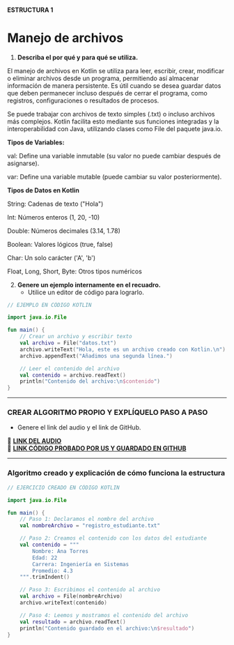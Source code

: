 #### ESTRUCTURA 1  
# Manejo de archivos

1. **Describa el por qué y para qué se utiliza.**
   
El manejo de archivos en Kotlin se utiliza para leer, escribir, crear, modificar o eliminar archivos desde un programa, permitiendo así almacenar información de manera persistente. Es útil cuando se desea guardar datos que deben permanecer incluso después de cerrar el programa, como registros, configuraciones o resultados de procesos.

Se puede trabajar con archivos de texto simples (.txt) o incluso archivos más complejos. Kotlin facilita esto mediante sus funciones integradas y la interoperabilidad con Java, utilizando clases como File del paquete java.io.

**Tipos de Variables:**

val: Define una variable inmutable (su valor no puede cambiar después de asignarse).

var: Define una variable mutable (puede cambiar su valor posteriormente).

**Tipos de Datos en Kotlin**

String: Cadenas de texto ("Hola")

Int: Números enteros (1, 20, -10)

Double: Números decimales (3.14, 1.78)

Boolean: Valores lógicos (true, false)

Char: Un solo carácter ('A', 'b')

Float, Long, Short, Byte: Otros tipos numéricos

2. **Genere un ejemplo internamente en el recuadro.**  
   - Utilice un editor de código para lograrlo.  

```kotlin
// EJEMPLO EN CÓDIGO KOTLIN

import java.io.File

fun main() {
    // Crear un archivo y escribir texto
    val archivo = File("datos.txt")
    archivo.writeText("Hola, este es un archivo creado con Kotlin.\n")
    archivo.appendText("Añadimos una segunda línea.")

    // Leer el contenido del archivo
    val contenido = archivo.readText()
    println("Contenido del archivo:\n$contenido")
}


```

---

### CREAR ALGORITMO PROPIO Y EXPLÍQUELO PASO A PASO  
- Genere el link del audio y el link de GitHub.  

🔗 **[LINK DEL AUDIO](https://github.com/Beltran18/Kotlin/blob/2c7aa2d559b56b7eb53d085b93300b6986bed734/tarjeta11/audio-tarjeta11.ogg)**  
🔗 **[LINK CÓDIGO PROBADO POR US Y GUARDADO EN GITHUB](https://github.com/Beltran18/Kotlin/blob/ffb30c3882e26553d03d10c806900bbb94de1c31/tarjeta11/img-tarjeta11.jpg)**  

---

### Algoritmo creado y explicación de cómo funciona la estructura  

```kotlin
// EJERCICIO CREADO EN CÓDIGO KOTLIN

import java.io.File

fun main() {
    // Paso 1: Declaramos el nombre del archivo
    val nombreArchivo = "registro_estudiante.txt"

    // Paso 2: Creamos el contenido con los datos del estudiante
    val contenido = """
        Nombre: Ana Torres
        Edad: 22
        Carrera: Ingeniería en Sistemas
        Promedio: 4.3
    """.trimIndent()

    // Paso 3: Escribimos el contenido al archivo
    val archivo = File(nombreArchivo)
    archivo.writeText(contenido)

    // Paso 4: Leemos y mostramos el contenido del archivo
    val resultado = archivo.readText()
    println("Contenido guardado en el archivo:\n$resultado")
}



```
